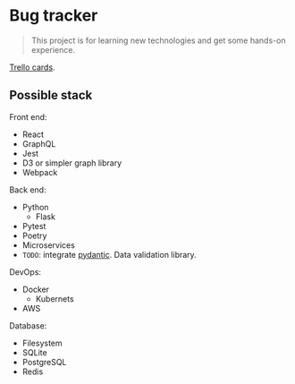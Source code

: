 # Bug tracker

> This project is for learning new technologies and get some hands-on experience.

[Trello cards](https://trello.com/b/sIgFvLWc/bug-tracker).

## Possible stack

Front end:

- React
- GraphQL
- Jest
- D3 or simpler graph library
- Webpack

Back end:

- Python
  - Flask
- Pytest
- Poetry
- Microservices
- `TODO`: integrate [pydantic](https://pydantic-docs.helpmanual.io/). Data validation library.

DevOps:

- Docker
  - Kubernets
- AWS

Database:

- Filesystem
- SQLite
- PostgreSQL
- Redis
